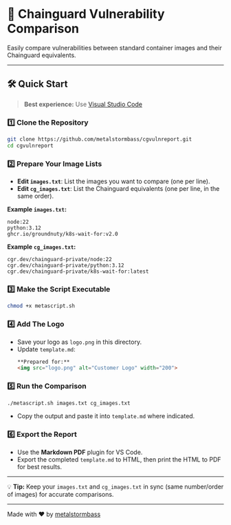 # 🚀 Chainguard Vulnerability Comparison

Easily compare vulnerabilities between standard container images and their Chainguard equivalents.

---

## 🛠️ Quick Start

> **Best experience:** Use [Visual Studio Code](https://code.visualstudio.com/)

### 1️⃣ Clone the Repository
```sh
git clone https://github.com/metalstormbass/cgvulnreport.git
cd cgvulnreport
```

### 2️⃣ Prepare Your Image Lists
- **Edit `images.txt`**: List the images you want to compare (one per line).
- **Edit `cg_images.txt`**: List the Chainguard equivalents (one per line, in the same order).

**Example `images.txt`:**
```
node:22
python:3.12
ghcr.io/groundnuty/k8s-wait-for:v2.0
```

**Example `cg_images.txt`:**
```
cgr.dev/chainguard-private/node:22
cgr.dev/chainguard-private/python:3.12
cgr.dev/chainguard-private/k8s-wait-for:latest
```

### 3️⃣ Make the Script Executable
```sh
chmod +x metascript.sh
```

### 4️⃣ Add The Logo
- Save your logo as `logo.png` in this directory.
- Update `template.md`:
  ```markdown
  **Prepared for:**  
  <img src="logo.png" alt="Customer Logo" width="200">
  ```

### 5️⃣ Run the Comparison
```sh
./metascript.sh images.txt cg_images.txt
```
- Copy the output and paste it into `template.md` where indicated.

### 6️⃣ Export the Report
- Use the **Markdown PDF** plugin for VS Code.
- Export the completed `template.md` to HTML, then print the HTML to PDF for best results.

---

💡 **Tip:** Keep your `images.txt` and `cg_images.txt` in sync (same number/order of images) for accurate comparisons.

---

Made with ❤️ by [metalstormbass](https://github.com/metalstormbass)
